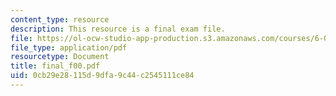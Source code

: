 ```yaml
---
content_type: resource
description: This resource is a final exam file.
file: https://ol-ocw-studio-app-production.s3.amazonaws.com/courses/6-002-circuits-and-electronics-spring-2007/0cb29e28115d9dfa9c44c2545111ce84_final_f00.pdf
file_type: application/pdf
resourcetype: Document
title: final_f00.pdf
uid: 0cb29e28-115d-9dfa-9c44-c2545111ce84
---
```

